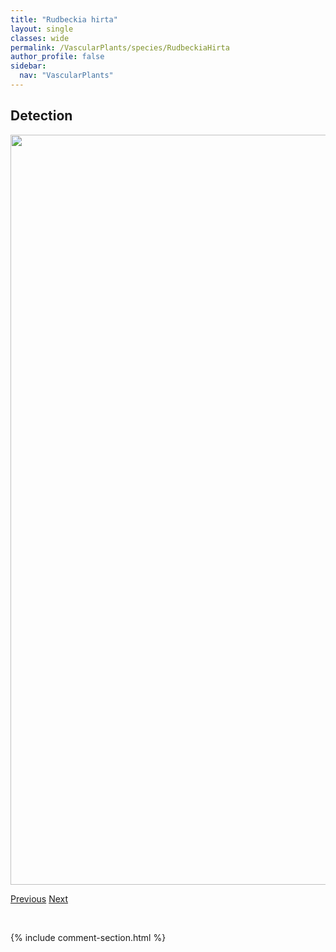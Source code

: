 ```yaml
---
title: "Rudbeckia hirta"
layout: single
classes: wide
permalink: /VascularPlants/species/RudbeckiaHirta
author_profile: false
sidebar:
  nav: "VascularPlants"
---
```


<h2>Detection</h2>

<a href="https://drive.google.com/uc?export=view&id=1DzJPAlP3OqHjlYkxy8k1w0ZdLfyVIhkn">
<img src="https://drive.google.com/uc?export=view&id=1DzJPAlP3OqHjlYkxy8k1w0ZdLfyVIhkn" height = "1200" width = "800">
</a>


<a href="/DevelopmentWebsite/VascularPlants/species/RubusPubescens" class="pagination--pager" title="Rubus pubescens">Previous</a> <a href="/DevelopmentWebsite/VascularPlants/species/Rumex" class="pagination--pager" title="Rumex">Next</a>

<p>&nbsp;</p>

{% include comment-section.html %}
